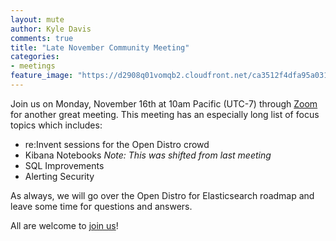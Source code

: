 ```yaml
---
layout: mute
author: Kyle Davis
comments: true
title: "Late November Community Meeting"
categories:
- meetings
feature_image: "https://d2908q01vomqb2.cloudfront.net/ca3512f4dfa95a03169c5a670a4c91a19b3077b4/2019/03/26/open_disto-elasticsearch-logo-800x400.jpg"
---
```


Join us on Monday, November 16th at 10am Pacific (UTC-7) through [Zoom](https://www.meetup.com/Open-Distro-for-Elasticsearch-Meetup-Group/events/thmcwrybcpbvb/) for another great meeting. This meeting has an especially long list of focus topics which includes:

* re:Invent sessions for the Open Distro crowd
* Kibana Notebooks _Note: This was shifted from last meeting_
* SQL Improvements
* Alerting Security

As always, we will go over the Open Distro for Elasticsearch roadmap and leave some time for questions and answers.

All are welcome to [join us](https://www.meetup.com/Open-Distro-for-Elasticsearch-Meetup-Group/events/thmcwrybcpbvb/)!